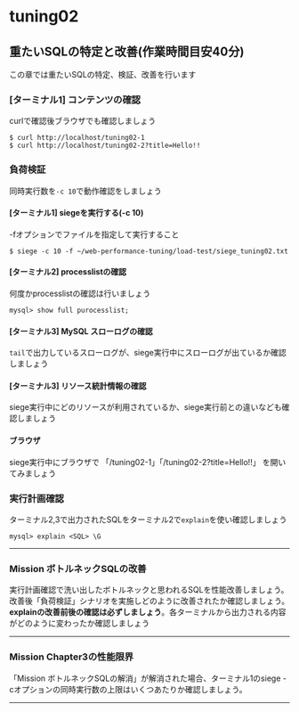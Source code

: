 # tuning02

## 重たいSQLの特定と改善(作業時間目安40分)
この章では重たいSQLの特定、検証、改善を行います

### [ターミナル1] コンテンツの確認
curlで確認後ブラウザでも確認しましょう

```
$ curl http://localhost/tuning02-1
$ curl http://localhost/tuning02-2?title=Hello!!
```

### 負荷検証
同時実行数を`-c 10`で動作確認をしましょう

#### [ターミナル1] siegeを実行する(-c 10)
-fオプションでファイルを指定して実行すること

```
$ siege -c 10 -f ~/web-performance-tuning/load-test/siege_tuning02.txt

```

#### [ターミナル2] processlistの確認
何度かprocesslistの確認は行いましょう

```
mysql> show full purocesslist;
```

#### [ターミナル3] MySQL スローログの確認
`tail`で出力しているスローログが、siege実行中にスローログが出ているか確認しましょう


#### [ターミナル3] リソース統計情報の確認
siege実行中にどのリソースが利用されているか、siege実行前との違いなども確認しましょう

#### ブラウザ
siege実行中にブラウザで 「/tuning02-1」「/tuning02-2?title=Hello!!」 を開いてみましょう

### 実行計画確認
ターミナル2,3で出力されたSQLをターミナル2で`explain`を使い確認しましょう

```
mysql> explain <SQL> \G
```

----

### Mission ボトルネックSQLの改善
実行計画確認で洗い出したボトルネックと思われるSQLを性能改善しましょう。改善後「負荷検証」シナリオを実施しどのように改善されたか確認しましょう。**explainの改善前後の確認は必ずしましょう**。各ターミナルから出力される内容がどのように変わったか確認しましょう

----
### Mission Chapter3の性能限界
「Mission ボトルネックSQLの解消」が解消された場合、ターミナル1のsiege -cオプションの同時実行数の上限はいくつあたりか確認しましょう。

----
